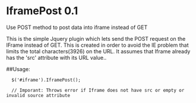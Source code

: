 IframePost 0.1
==========

Use POST method to post data into iframe instead of GET

This is the simple Jquery plugin which lets send the POST request on the IFrame instead of GET. This is created in order
to avoid the IE problem that limits the total characters(3926) on the URL. It assumes that Iframe already has the 
'src' attribute with its URL value..


##Usage: 
```javacript
  $('#iframe').IframePost();

  // Imporant: Throws error if Iframe does not have src or empty or invalid source attribute
```
